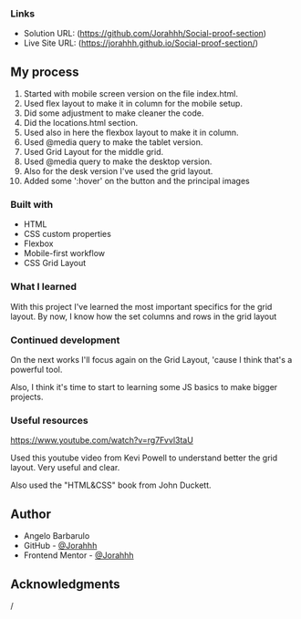 

### Links

- Solution URL: (https://github.com/Jorahhh/Social-proof-section)
- Live Site URL: (https://jorahhh.github.io/Social-proof-section/)

## My process

1) Started with mobile screen version on the file index.html.
2) Used flex layout to make it in column for the mobile setup.
3) Did some adjustment to make cleaner the code.
4) Did the locations.html section.
5) Used also in here the flexbox layout to make it in column.
6) Used @media query to make the tablet version.
7) Used Grid Layout for the middle grid.
8) Used @media query to make the desktop version.
9) Also for the desk version I've used the grid layout.
10) Added some ':hover' on the button and the principal images


### Built with

- HTML
- CSS custom properties
- Flexbox
- Mobile-first workflow
- CSS Grid Layout


### What I learned

With this project I've learned the most important specifics for the grid layout. By now, I know how the set columns and rows
in the grid layout


### Continued development

On the next works I'll focus again on the Grid Layout, 'cause I think that's a powerful tool. 

Also, I think it's time to start to learning some JS basics to make bigger projects.

### Useful resources

https://www.youtube.com/watch?v=rg7Fvvl3taU 

Used this youtube video from Kevi Powell to understand better the grid layout. Very useful and clear.

Also used the "HTML&CSS" book from John Duckett.


## Author

- Angelo Barbarulo
- GitHub - [@Jorahhh](https://github.com/Jorahhh)
- Frontend Mentor - [@Jorahhh](https://www.frontendmentor.io/profile/Jorahhh)


## Acknowledgments

/
